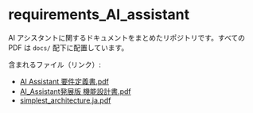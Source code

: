 # requirements_AI_assistant

AI アシスタントに関するドキュメントをまとめたリポジトリです。すべての PDF は `docs/` 配下に配置しています。

含まれるファイル（リンク）:

- [AI Assistant 要件定義書.pdf](docs/AI%20Assistant%20要件定義書.pdf)
- [AI_Assistant発展版 機能設計書.pdf](docs/AI_Assistant発展版%20機能設計書.pdf)
- [simplest_architecture.ja.pdf](docs/simplest_architecture.ja.pdf)
